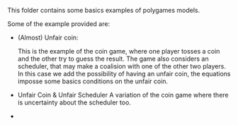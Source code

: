 This folder contains some basics examples of polygames models.

Some of the example provided are:


* (Almost) Unfair coin: 

    This is the example of the coin game, where one player tosses a coin and the other try to guess the result. The game also considers an scheduler, that may make a coalision with one of the other two players. In this case we add the possibility of having an unfair coin, the equations imposse some basics conditions on the unfair coin.

* Unfair Coin & Unfair Scheduler
   A variation of the coin game where there is uncertainty about the scheduler too.

*
